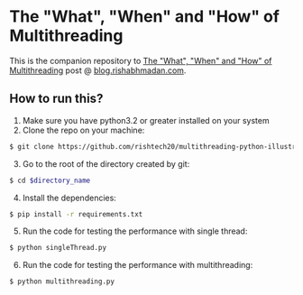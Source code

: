 # The "What", "When" and "How" of Multithreading

This is the companion repository to [The "What", "When" and "How" of Multithreading](https://blog.rishabhmadan.com/posts/the-what-when-and-how-of-multithreading) post @ [blog.rishabhmadan.com](https://blog.rishabhmadan.com).

## How to run this?

1. Make sure you have python3.2 or greater installed on your system
2. Clone the repo on your machine:

```Bash
$ git clone https://github.com/rishtech20/multithreading-python-illustration.git
```

3. Go to the root of the directory created by git:

```Bash
$ cd $directory_name
```

4. Install the dependencies:

```Bash
$ pip install -r requirements.txt
```

5. Run the code for testing the performance with single thread:

```Bash
$ python singleThread.py
```

6. Run the code for testing the performance with multithreading:

```Bash
$ python multithreading.py
```

